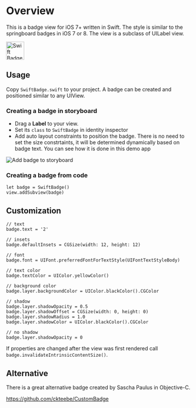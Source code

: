 # Overview

This is a badge view for iOS 7+ written in Swift. The style is similar to the springboard badges in iOS 7 or 8.
The view is a subclass of UILabel view.

<img src='https://raw.githubusercontent.com/exchangegroup/swift-badge/master/graphics/swift-badge.png' height='49' alt='Swift Badge'>

## Usage

Copy `SwiftBadge.swift` to your project. A badge can be created and positioned similar to any UIView.

### Creating a badge in storyboard

* Drag a **Label** to your view.
* Set its `class` to `SwiftBadge` in identity inspector
* Add auto layout constraints to position the badge. There is no need to set the size constrtaints, it will be determined dynamically based on badge text. You can see how it is done in this demo app

<img src='https://raw.githubusercontent.com/exchangegroup/swift-badge/master/graphics/swift-badge-class.png' alt='Add badge to storyboard'>


### Creating a badge from code

```
let badge = SwiftBadge()
view.addSubview(badge)
```

## Customization

```
// text
badge.text = '2'

// insets
badge.defaultInsets = CGSize(width: 12, height: 12)

// font
badge.font = UIFont.preferredFontForTextStyle(UIFontTextStyleBody)

// text color
badge.textColor = UIColor.yellowColor()

// background color
badge.layer.backgroundColor = UIColor.blackColor().CGColor

// shadow
badge.layer.shadowOpacity = 0.5
badge.layer.shadowOffset = CGSize(width: 0, height: 0)
badge.layer.shadowRadius = 1.0
badge.layer.shadowColor = UIColor.blackColor().CGColor

// no shadow
badge.layer.shadowOpacity = 0
```

If properties are changed after the view was first rendered call `badge.invalidateIntrinsicContentSize()`.

## Alternative

There is a great alternative badge created by Sascha Paulus in Objective-C.

https://github.com/ckteebe/CustomBadge


